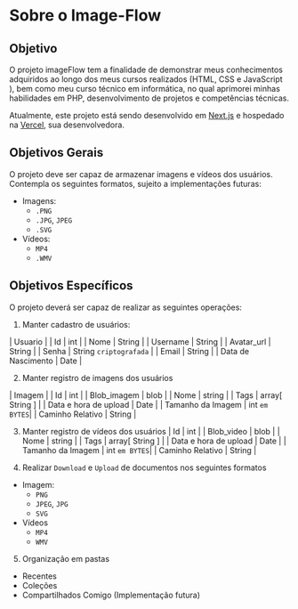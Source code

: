# Sobre o Image-Flow
## Objetivo
O projeto imageFlow tem a finalidade de demonstrar meus conhecimentos adquiridos ao longo dos meus cursos realizados (HTML, CSS e JavaScript ), bem como meu curso técnico em informática, no qual aprimorei minhas habilidades em PHP, desenvolvimento de projetos e competências técnicas. 

Atualmente, este projeto está sendo desenvolvido em [Next.js](https://nextjs.org/) e hospedado na [Vercel](https://vercel.com/), sua desenvolvedora.

## Objetivos Gerais
O projeto deve ser capaz de armazenar imagens e vídeos dos usuários. Contempla os seguintes formatos, sujeito a implementações futuras:
- Imagens: 
  - `.PNG`
  - `.JPG`, `JPEG`
  - `.SVG`
- Vídeos:
  - `MP4`
  - `.WMV`


## Objetivos Específicos
O projeto deverá ser capaz de realizar as seguintes operações:
1. Manter cadastro de usuários:

| Usuario |
| Id | int |
| Nome | String |
| Username | String |
| Avatar_url | String |
| Senha | String `criptografada` |
| Email | String |
| Data de Nascimento | Date |


2. Manter registro de imagens dos usuários

| Imagem |
| Id | int |
| Blob_imagem | blob |
| Nome | string |
| Tags | array[ String ] |
| Data e hora de upload | Date |
| Tamanho da Imagem | int `em BYTES`| 
| Caminho Relativo | String |

3. Manter registro de vídeos dos usuários
| Id | int |
| Blob_video | blob |
| Nome | string |
| Tags | array[ String ] |
| Data e hora de upload | Date |
| Tamanho da Imagem | int `em BYTES`| 
| Caminho Relativo | String |

4. Realizar `Download` e `Upload` de documentos nos seguintes formatos
- Imagem:
    - `PNG`
    - `JPEG`, `JPG`
    - `SVG`
- Vídeos
    - `MP4`
	- `WMV`

5. Organização em pastas
- Recentes
- Coleções
- Compartilhados Comigo (Implementação futura)
